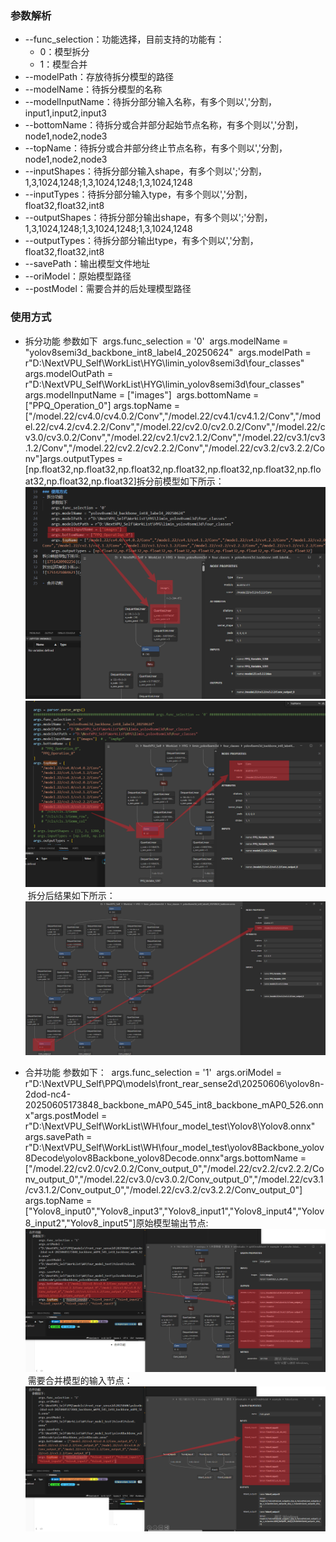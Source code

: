 ### 参数解析
- --func_selection：功能选择，目前支持的功能有：
    - 0：模型拆分
    - 1：模型合并
- --modelPath：存放待拆分模型的路径
- --modelName：待拆分模型的名称
- --modelInputName：待拆分部分输入名称，有多个则以','分割，input1,input2,input3
- --bottomName：待拆分或合并部分起始节点名称，有多个则以','分割，node1,node2,node3
- --topName：待拆分或合并部分终止节点名称，有多个则以','分割，node1,node2,node3
- --inputShapes：待拆分部分输入shape，有多个则以';'分割，1,3,1024,1248;1,3,1024,1248;1,3,1024,1248
- --inputTypes：待拆分部分输入type，有多个则以','分割，float32,float32,int8
- --outputShapes：待拆分部分输出shape，有多个则以';'分割，1,3,1024,1248;1,3,1024,1248;1,3,1024,1248
- --outputTypes：待拆分部分输出type，有多个则以','分割，float32,float32,int8
- --savePath：输出模型文件地址
- --oriModel：原始模型路径
- --postModel：需要合并的后处理模型路径


### 使用方式
- 拆分功能
    参数如下
    ​    args.func_selection = '0'
    ​    args.modelName = "yolov8semi3d_backbone_int8_label4_20250624"
    ​    args.modelPath = r"D:\NextVPU_Self\WorkList\HYG\limin_yolov8semi3d\four_classes"
    ​    args.modelOutPath = r"D:\NextVPU_Self\WorkList\HYG\limin_yolov8semi3d\four_classes"
    ​    args.modelInputName = ["images"]
    ​    args.bottomName = ["PPQ_Operation_0"]
    ​    args.topName = ["/model.22/cv4.0/cv4.0.2/Conv","/model.22/cv4.1/cv4.1.2/Conv","/model.22/cv4.2/cv4.2.2/Conv","/model.22/cv2.0/cv2.0.2/Conv","/model.22/cv3.0/cv3.0.2/Conv","/model.22/cv2.1/cv2.1.2/Conv","/model.22/cv3.1/cv3.1.2/Conv","/model.22/cv2.2/cv2.2.2/Conv","/model.22/cv3.2/cv3.2.2/Conv"]
    ​    args.outputTypes = [np.float32,np.float32,np.float32,np.float32,np.float32,np.float32,np.float32,np.float32,np.float32]
      ​   拆分前模型如下所示：
    ![1751421175630](assets/1751421175630.png)
    ![1751420902256](assets/1751420902256.png)
      ​   拆分后结果如下所示：
    ![1751421084621](assets/1751421084621.png)

- 合并功能
    参数如下：
      ​   args.func_selection = '1'
      ​   args.oriModel = r"D:\NextVPU_Self\PPQ\models\front_rear_sense2d\20250606\yolov8n-2dod-nc4-20250605173848_backbone_mAP0_545_int8_backbone_mAP0_526.onnx"
      ​   args.postModel = r"D:\NextVPU_Self\WorkList\WH\four_model_test\Yolov8\Yolov8.onnx"
      ​   args.savePath = r"D:\NextVPU_Self\WorkList\WH\four_model_test\yolov8Backbone_yolov8Decode\yolov8Backbone_yolov8Decode.onnx"
      ​   args.bottomName = ["/model.22/cv2.0/cv2.0.2/Conv_output_0","/model.22/cv2.2/cv2.2.2/Conv_output_0","/model.22/cv3.0/cv3.0.2/Conv_output_0","/model.22/cv3.1/cv3.1.2/Conv_output_0","/model.22/cv3.2/cv3.2.2/Conv_output_0"]
      ​   args.topName = ["Yolov8_input0","Yolov8_input3","Yolov8_input1","Yolov8_input4","Yolov8_input2","Yolov8_input5"]
      ​   原始模型输出节点:
    ![1751421355276](assets/1751421355276.png)
      ​   需要合并模型的输入节点：
    ![1751421388721](assets/1751421388721.png)